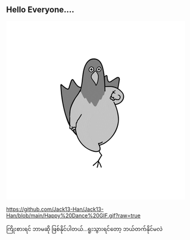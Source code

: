 ## Hello Everyone....
![My GitHub Header](https://github.com/Jack13-Han/Jack13-Han/blob/main/Happy%20Dance%20GIF.gif?raw=true)

https://github.com/Jack13-Han/Jack13-Han/blob/main/Happy%20Dance%20GIF.gif?raw=true

ကြိုးစားရင် ဘာမဆို ဖြစ်နိုင်ပါတယ်...ရူးသွားရင်တော့ ဘယ်တက်နိုင်မလဲ
<!--
**Jack13-Han/Jack13-Han** is a ✨ _special_ ✨ repository because its `README.md` (this file) appears on your GitHub profile.

Here are some ideas to get you started:

- 🔭 I’m currently working on ...
- 🌱 I’m currently learning ...
- 👯 I’m looking to collaborate on ...
- 🤔 I’m looking for help with ...
- 💬 Ask me about ...
- 📫 How to reach me: ...
- 😄 Pronouns: ...
- ⚡ Fun fact: ...
-->

